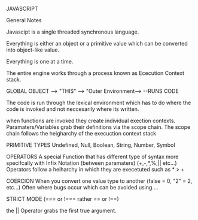 JAVASCRIPT

General Notes

Javascipt is a single threaded synchronous language.

Everything is either an object or a primitive value which can be
converted into object-like value. 

Everything is one at a time.


The entire engine works through a process known as Ececution Context stack.

GLOBAL OBJECT --> "THIS" --> "Outer Environment-->
--RUNS CODE

The code is run through the lexical environment which has to do where the code is invoked and not neccesarily where its written.

when functions are invoked they create individual exection contexts. Paramaters/Variables grab their definitions via the scope chain. The scope chain follows the heigharchy of the execuction context stack


PRIMITIVE TYPES
Undefined, Null, Boolean, String, Number, Symbol

OPERATORS
A special Function that has different type of syntax more specifcally with Infix Notation (between paramaters)
(+,-,*,%,|| etc...)
Operators follow a heiharchy in which they are execetuted such as * > +


COERCION
When you convert one value type to another
(false = 0, "2" = 2, etc...)
Often where bugs occur which can be avoided using....

STRICT MODE (=== or !=== rather == or !==)


the || Operator grabs the first true argument.


